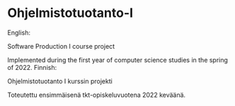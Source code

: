 # Ohjelmistotuotanto-I
English:

Software Production I course project

Implemented during the first year of computer science studies in the spring of 2022.
Finnish:

Ohjelmistotuotanto I kurssin projekti

Toteutettu ensimmäisenä tkt-opiskeluvuotena 2022 keväänä.
